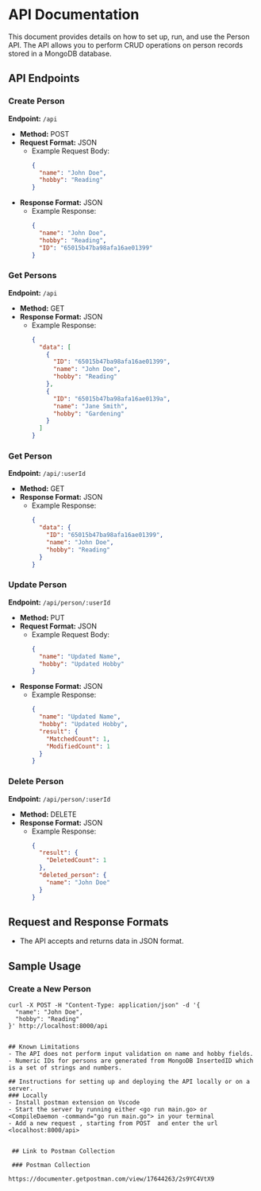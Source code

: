 # API Documentation

This document provides details on how to set up, run, and use the Person API. The API allows you to perform CRUD operations on person records stored in a MongoDB database.


## API Endpoints

### Create Person

**Endpoint:** `/api`

- **Method:** POST
- **Request Format:** JSON
  - Example Request Body:
    ```json
    {
      "name": "John Doe",
      "hobby": "Reading"
    }
    ```
- **Response Format:** JSON
  - Example Response:
    ```json
    {
      "name": "John Doe",
      "hobby": "Reading",
      "ID": "65015b47ba98afa16ae01399"
    }
    ```

### Get Persons

**Endpoint:** `/api`

- **Method:** GET
- **Response Format:** JSON
  - Example Response:
    ```json
    {
      "data": [
        {
          "ID": "65015b47ba98afa16ae01399",
          "name": "John Doe",
          "hobby": "Reading"
        },
        {
          "ID": "65015b47ba98afa16ae0139a",
          "name": "Jane Smith",
          "hobby": "Gardening"
        }
      ]
    }
    ```

### Get Person

**Endpoint:** `/api/:userId`

- **Method:** GET
- **Response Format:** JSON
  - Example Response:
    ```json
    {
      "data": {
        "ID": "65015b47ba98afa16ae01399",
        "name": "John Doe",
        "hobby": "Reading"
      }
    }
    ```

### Update Person

**Endpoint:** `/api/person/:userId`

- **Method:** PUT
- **Request Format:** JSON
  - Example Request Body:
    ```json
    {
      "name": "Updated Name",
      "hobby": "Updated Hobby"
    }
    ```
- **Response Format:** JSON
  - Example Response:
    ```json
    {
      "name": "Updated Name",
      "hobby": "Updated Hobby",
      "result": {
        "MatchedCount": 1,
        "ModifiedCount": 1
      }
    }
    ```

### Delete Person

**Endpoint:** `/api/person/:userId`

- **Method:** DELETE
- **Response Format:** JSON
  - Example Response:
    ```json
    {
      "result": {
        "DeletedCount": 1
      },
      "deleted_person": {
        "name": "John Doe"
      }
    }
    ```

## Request and Response Formats

- The API accepts and returns data in JSON format. 


## Sample Usage

### Create a New Person

```shell
curl -X POST -H "Content-Type: application/json" -d '{
  "name": "John Doe",
  "hobby": "Reading"
}' http://localhost:8000/api


## Known Limitations
- The API does not perform input validation on name and hobby fields.
- Numeric IDs for persons are generated from MongoDB InsertedID which is a set of strings and numbers.

## Instructions for setting up and deploying the API locally or on a server.
### Locally
- Install postman extension on Vscode 
- Start the server by running either <go run main.go> or <CompileDaemon -command="go run main.go"> in your terminal
- Add a new request , starting from POST  and enter the url <localhost:8000/api> 

 
 ## Link to Postman Collection

 ### Postman Collection

https://documenter.getpostman.com/view/17644263/2s9YC4VtX9
